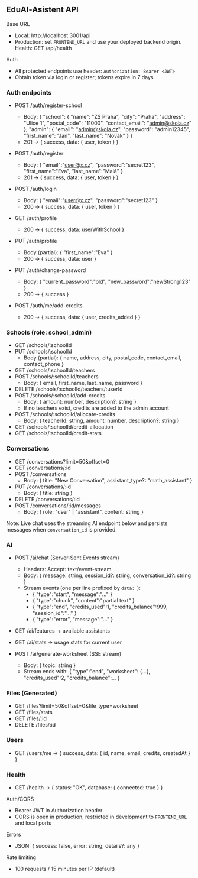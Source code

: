 ## EduAI‑Asistent API

Base URL
- Local: http://localhost:3001/api
- Production: set `FRONTEND_URL` and use your deployed backend origin. Health: GET /api/health

Auth
- All protected endpoints use header: `Authorization: Bearer <JWT>`
- Obtain token via login or register; tokens expire in 7 days

### Auth endpoints
- POST /auth/register-school
  - Body:
    {
      "school": { "name": "ZŠ Praha", "city": "Praha", "address": "Ulice 1", "postal_code": "11000", "contact_email": "admin@skola.cz" },
      "admin": { "email": "admin@skola.cz", "password": "admin12345", "first_name": "Jan", "last_name": "Novák" }
    }
  - 201 → { success, data: { user, token } }

- POST /auth/register
  - Body:
    { "email":"user@x.cz", "password":"secret123", "first_name":"Eva", "last_name":"Malá" }
  - 201 → { success, data: { user, token } }

- POST /auth/login
  - Body: { "email":"user@x.cz", "password":"secret123" }
  - 200 → { success, data: { user, token } }

- GET /auth/profile
  - 200 → { success, data: userWithSchool }

- PUT /auth/profile
  - Body (partial): { "first_name":"Eva" }
  - 200 → { success, data: user }

- PUT /auth/change-password
  - Body: { "current_password":"old", "new_password":"newStrong123" }
  - 200 → { success }

- POST /auth/me/add-credits
  - 200 → { success, data: { user, credits_added } }

### Schools (role: school_admin)
- GET /schools/:schoolId
- PUT /schools/:schoolId
  - Body (partial): { name, address, city, postal_code, contact_email, contact_phone }
- GET /schools/:schoolId/teachers
- POST /schools/:schoolId/teachers
  - Body: { email, first_name, last_name, password }
- DELETE /schools/:schoolId/teachers/:userId
- POST /schools/:schoolId/add-credits
  - Body: { amount: number, description?: string }
  - If no teachers exist, credits are added to the admin account
- POST /schools/:schoolId/allocate-credits
  - Body: { teacherId: string, amount: number, description?: string }
- GET /schools/:schoolId/credit-allocation
- GET /schools/:schoolId/credit-stats

### Conversations
- GET /conversations?limit=50&offset=0
- GET /conversations/:id
- POST /conversations
  - Body: { title: "New Conversation", assistant_type?: "math_assistant" }
- PUT /conversations/:id
  - Body: { title: string }
- DELETE /conversations/:id
- POST /conversations/:id/messages
  - Body: { role: "user" | "assistant", content: string }

Note: Live chat uses the streaming AI endpoint below and persists messages when `conversation_id` is provided.

### AI
- POST /ai/chat  (Server‑Sent Events stream)
  - Headers: Accept: text/event-stream
  - Body: { message: string, session_id?: string, conversation_id?: string }
  - Stream events (one per line prefixed by `data: `):
    - { "type":"start", "message":"..." }
    - { "type":"chunk", "content":"partial text" }
    - { "type":"end", "credits_used":1, "credits_balance":999, "session_id":"..." }
    - { "type":"error", "message":"..." }

- GET /ai/features → available assistants
- GET /ai/stats → usage stats for current user
- POST /ai/generate-worksheet (SSE stream)
  - Body: { topic: string }
  - Stream ends with: { "type":"end", "worksheet": {...}, "credits_used":2, "credits_balance":... }

### Files (Generated)
- GET /files?limit=50&offset=0&file_type=worksheet
- GET /files/stats
- GET /files/:id
- DELETE /files/:id

### Users
- GET /users/me → { success, data: { id, name, email, credits, createdAt } }

### Health
- GET /health → { status: "OK", database: { connected: true } }

Auth/CORS
- Bearer JWT in Authorization header
- CORS is open in production, restricted in development to `FRONTEND_URL` and local ports

Errors
- JSON: { success: false, error: string, details?: any }

Rate limiting
- 100 requests / 15 minutes per IP (default)


